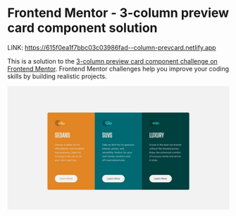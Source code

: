 # Frontend Mentor - 3-column preview card component solution

LINK: https://615f0ea1f7bbc03c03986fad--column-prevcard.netlify.app

This is a solution to the [3-column preview card component challenge on Frontend Mentor](https://www.frontendmentor.io/challenges/3column-preview-card-component-pH92eAR2-). Frontend Mentor challenges help you improve your coding skills by building realistic projects. 

<img src="./design/desktop-design.jpg" />

